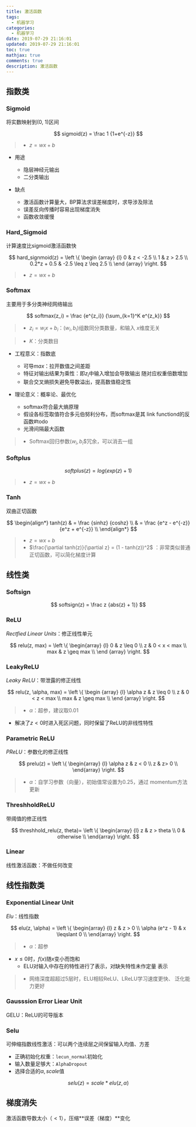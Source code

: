 ```yaml
---
title: 激活函数
tags:
  - 机器学习
categories:
  - 机器学习
date: 2019-07-29 21:16:01
updated: 2019-07-29 21:16:01
toc: true
mathjax: true
comments: true
description: 激活函数
---
```


##	指数类

###	Sigmoid

将实数映射到(0, 1)区间

$$
sigmoid(z) = \frac 1 {1+e^{-z}}
$$

> - $z= wx+b$

-	用途
	-	隐层神经元输出
	-	二分类输出

-	缺点
	-	激活函数计算量大，BP算法求误差梯度时，求导涉及除法
	-	误差反向传播时容易出现梯度消失
	-	函数收敛缓慢

###	Hard_Sigmoid

计算速度比sigmoid激活函数快

$$
hard_signmoid(z) = \left \{ \begin {array} {l}
	0 & z < -2.5 \\
	1 & z > 2.5 \\
	0.2*z + 0.5 & -2.5 \leq z \leq 2.5 \\
\end {array} \right.
$$

> - $z= wx+b$

###	Softmax

主要用于多分类神经网络输出

$$
softmax(z_i) = \frac {e^{z_i}} {\sum_{k=1}^K e^{z_k}}
$$

> - $z_i = w_i x + b_i$：$(w_i, b_i)$组数同分类数量，和输入
	$x$维度无关

> - $K$：分类数目

-	工程意义：指数底
	-	可导$max$：拉开数值之间差距
	-	特征对输出结果为乘性：即$z_i$中输入增加会导致输出
		随对应权重倍数增加
	-	联合交叉熵损失避免导数溢出，提高数值稳定性

-	理论意义：概率论、最优化
	-	softmax符合最大熵原理
	-	假设各标签取值符合多元伯努利分布，而softmax是其
		link functiond的反函数#todo
	-	光滑间隔最大函数

> - Softmax回归参数$(w_i, b_i$$冗余，可以消去一组

###	Softplus

$$
softplus(z) = log(exp(z)+1)
$$

> - $z = wx + b$

###	Tanh

双曲正切函数

$$
\begin{align*}
tanh(z) & = \frac {sinhz} {coshz} \\
	& = \frac {e^z - e^{-z}} {e^z + e^{-z}} \\
\end{align*}
$$

> - $z = wx + b$
> - $\frac{\partial tanh(z)}{\partial z} = (1 - tanh(z))^2$
	：非常类似普通正切函数，可以简化梯度计算

##	线性类

###	Softsign

$$
softsign(z) = \frac z {abs(z) + 1)}
$$

###	ReLU

*Rectfied Linear Units*：修正线性单元

$$
relu(z, max) = \left \{ \begin{array} {l}
	0 & z \leq 0 \\
	z & 0 < x < max \\
	max & z \geq max \\
\end {array} \right.
$$

###	LeakyReLU

*Leaky ReLU*：带泄露的修正线性

$$
relu(z, \alpha, max) = \left \{ \begin {array} {l}
	\alpha z & z \leq 0 \\
	z & 0 < z < max \\
	max & z \geq max \\
\end {array} \right.
$$

> - $\alpha$：超参，建议取0.01

-	解决了$z < 0$时进入死区问题，同时保留了ReLU的非线性特性

###	Parametric ReLU

*PReLU*：参数化的修正线性

$$
prelu(z) = \left \{ \begin{array} {l}
	\alpha z & z < 0 \\
	z & z> 0 \\
\end{array} \right.
$$

> - $\alpha$：自学习参数（向量），初始值常设置为0.25，通过
	momentum方法更新

###	ThreshholdReLU

带阈值的修正线性

$$
threshhold_relu(z, theta)= \left \{ \begin{array} {l}
	z & z > theta \\
	0 & otherwise \\
\end{array} \right.
$$

###	Linear

线性激活函数：不做任何改变

##	线性指数类

###	Exponential Linear Unit

*Elu*：线性指数

$$
elu(z, \alpha) =
\left \{ \begin{array} {l}
	z & z > 0 \\
	\alpha (e^z - 1) & x \leqslant 0 \\
\end{array} \right.
$$

> - $\alpha$：超参

-	$x \leq 0$时，$f(x)$随$x$变小而饱和
	-	ELU对输入中存在的特性进行了表示，对缺失特性未作定量
		表示

> - 网络深度超超过5层时，ELU相较ReLU、LReLU学习速度更快、
	泛化能力更好

###	Gausssion Error Liear Unit

GELU：ReLU的可导版本

###	Selu

可伸缩指数线性激活：可以两个连续层之间保留输入均值、方差

-	正确初始化权重：`lecun_normal`初始化
-	输入数量足够大：`AlphaDropout`
-	选择合适的$\alpha, scale$值

$$
selu(z) = scale * elu(z, \alpha)
$$


##	梯度消失

激活函数导数太小（$<1$），压缩**误差（梯度）**变化


